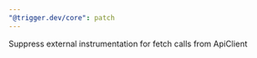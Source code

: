 ```yaml
---
"@trigger.dev/core": patch
---
```


Suppress external instrumentation for fetch calls from ApiClient
